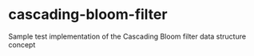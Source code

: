 # cascading-bloom-filter
Sample test implementation of the Cascading Bloom filter data structure concept
